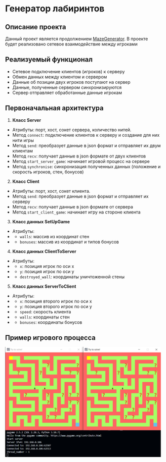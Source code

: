 # Генератор лабиринтов

## Описание проекта
Данный проект является продолжением [MazeGenerator](https://github.com/ne24kit/MazeGenerator/tree/main).
В проекте будет реализовано сетевое взаимодействие между игроками

## Реализуемый функционал
- Сетевое подключение клиентов (игроков) к серверу
- Обмен данных между клиентом и сервером
- Данные об позиции двух игроков поступают на сервер
- Данные, полученные сервером синхронизируются
- Сервер отправляет обработанные данные игрокам

## Первоначальная архитектура

1. **Класс Server**
- Атрибуты: порт, хост, сокет сервера, количество нитей.
- Метод `сonnect`: подключение клиентов к серверу и создание для них нити игры
- Метод `send`: преобразует данные в json формат и отправляет их двум клиентам 
- Метод `recv`: получает данные в json формате от двух клиентов
- Метод `start_server_game`: начинает игровой процесс на сервере
- Метод `synchronise`: синхронизация полученных данных (положение и скорость игроков, стен, бонусов)


2. **Класс Client**
- Атрибуты: порт, хост, сокет клиента.
- Метод `send`: преобразует данные в json формат и отправляет их серверу 
- Метод `recv`: получает данные в json формате от сервера
- Метод `start_client_game`: начинает игру на стороне клиента

3. **Класс данных SetUpGame**
- Атрибуты:
- - `walls`: массив из координат стен
- - `bonuses`: массив из координат и типов бонусов

4. **Класс данных СlientToServer**
- Атрибуты:
- - `x`: позиция игрок по оси x
- - `y`: позиция игрок по оси y
- - `destroyed_wall`: координаты уничтоженной стены

5. **Класс данных ServerToСlient**
- Атрибуты:
- - `x`: позиция второго игрок по оси x
- - `y`: позиция второго игрок по оси y
- - `speed`: скорость клиента
- - `walls`: координаты стен
- - `bonuses`: координаты бонусов 

## Пример игрового процесса

![](images/game_process.png)